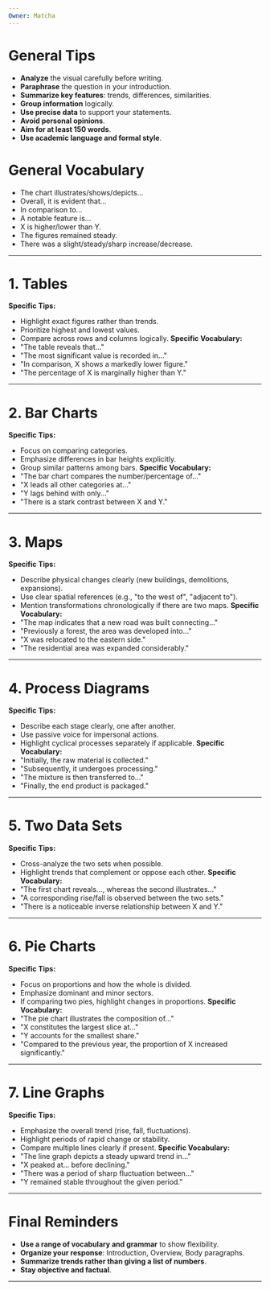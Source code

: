 ```yaml
---
Owner: Matcha
---
```

# General Tips
- **Analyze** the visual carefully before writing.
- **Paraphrase** the question in your introduction.
- **Summarize key features**: trends, differences, similarities.
- **Group information** logically.
- **Use precise data** to support your statements.
- **Avoid personal opinions**.
- **Aim for at least 150 words**.
- **Use academic language and formal style**.
# General Vocabulary
- The chart illustrates/shows/depicts...
- Overall, it is evident that...
- In comparison to...
- A notable feature is...
- X is higher/lower than Y.
- The figures remained steady.
- There was a slight/steady/sharp increase/decrease.
---
# 1. Tables
**Specific Tips:**
- Highlight exact figures rather than trends.
- Prioritize highest and lowest values.
- Compare across rows and columns logically.
**Specific Vocabulary:**
- "The table reveals that..."
- "The most significant value is recorded in..."
- "In comparison, X shows a markedly lower figure."
- "The percentage of X is marginally higher than Y."
---
# 2. Bar Charts
**Specific Tips:**
- Focus on comparing categories.
- Emphasize differences in bar heights explicitly.
- Group similar patterns among bars.
**Specific Vocabulary:**
- "The bar chart compares the number/percentage of..."
- "X leads all other categories at..."
- "Y lags behind with only..."
- "There is a stark contrast between X and Y."
---
# 3. Maps
**Specific Tips:**
- Describe physical changes clearly (new buildings, demolitions, expansions).
- Use clear spatial references (e.g., "to the west of", "adjacent to").
- Mention transformations chronologically if there are two maps.
**Specific Vocabulary:**
- "The map indicates that a new road was built connecting..."
- "Previously a forest, the area was developed into..."
- "X was relocated to the eastern side."
- "The residential area was expanded considerably."
---
# 4. Process Diagrams
**Specific Tips:**
- Describe each stage clearly, one after another.
- Use passive voice for impersonal actions.
- Highlight cyclical processes separately if applicable.
**Specific Vocabulary:**
- "Initially, the raw material is collected."
- "Subsequently, it undergoes processing."
- "The mixture is then transferred to..."
- "Finally, the end product is packaged."
---
# 5. Two Data Sets
**Specific Tips:**
- Cross-analyze the two sets when possible.
- Highlight trends that complement or oppose each other.
**Specific Vocabulary:**
- "The first chart reveals..., whereas the second illustrates..."
- "A corresponding rise/fall is observed between the two sets."
- "There is a noticeable inverse relationship between X and Y."
---
# 6. Pie Charts
**Specific Tips:**
- Focus on proportions and how the whole is divided.
- Emphasize dominant and minor sectors.
- If comparing two pies, highlight changes in proportions.
**Specific Vocabulary:**
- "The pie chart illustrates the composition of..."
- "X constitutes the largest slice at..."
- "Y accounts for the smallest share."
- "Compared to the previous year, the proportion of X increased significantly."
---
# 7. Line Graphs
**Specific Tips:**
- Emphasize the overall trend (rise, fall, fluctuations).
- Highlight periods of rapid change or stability.
- Compare multiple lines clearly if present.
**Specific Vocabulary:**
- "The line graph depicts a steady upward trend in..."
- "X peaked at... before declining."
- "There was a period of sharp fluctuation between..."
- "Y remained stable throughout the given period."
---
# Final Reminders
- **Use a range of vocabulary and grammar** to show flexibility.
- **Organize your response**: Introduction, Overview, Body paragraphs.
- **Summarize trends rather than giving a list of numbers**.
- **Stay objective and factual**.
---